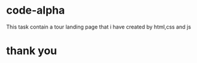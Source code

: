 # code-alpha
This task contain a tour landing page that i have created by html,css and js
# thank you
